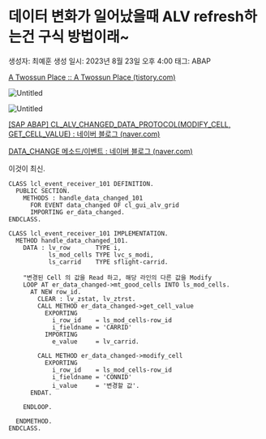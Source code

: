 # 데이터 변화가 일어났을때 ALV refresh하는건 구식 방법이래~

생성자: 최예훈
생성 일시: 2023년 8월 23일 오후 4:00
태그: ABAP

[A Twossun Place :: A Twossun Place (tistory.com)](https://twossun.tistory.com/)

![Untitled](%E1%84%83%E1%85%A6%E1%84%8B%E1%85%B5%E1%84%90%E1%85%A5%20%E1%84%87%E1%85%A7%E1%86%AB%E1%84%92%E1%85%AA%E1%84%80%E1%85%A1%20%E1%84%8B%E1%85%B5%E1%86%AF%E1%84%8B%E1%85%A5%E1%84%82%E1%85%A1%E1%86%BB%E1%84%8B%E1%85%B3%E1%86%AF%E1%84%84%E1%85%A2%20ALV%20refresh%E1%84%92%E1%85%A1%E1%84%82%E1%85%B3%E1%86%AB%E1%84%80%E1%85%A5%E1%86%AB%20%E1%84%80%20efa6ac8299c6469e90a7c8a52ee44585/Untitled.png)

![Untitled](%E1%84%83%E1%85%A6%E1%84%8B%E1%85%B5%E1%84%90%E1%85%A5%20%E1%84%87%E1%85%A7%E1%86%AB%E1%84%92%E1%85%AA%E1%84%80%E1%85%A1%20%E1%84%8B%E1%85%B5%E1%86%AF%E1%84%8B%E1%85%A5%E1%84%82%E1%85%A1%E1%86%BB%E1%84%8B%E1%85%B3%E1%86%AF%E1%84%84%E1%85%A2%20ALV%20refresh%E1%84%92%E1%85%A1%E1%84%82%E1%85%B3%E1%86%AB%E1%84%80%E1%85%A5%E1%86%AB%20%E1%84%80%20efa6ac8299c6469e90a7c8a52ee44585/Untitled%201.png)

[[SAP ABAP] CL_ALV_CHANGED_DATA_PROTOCOL(MODIFY_CELL, GET_CELL_VALUE) : 네이버 블로그 (naver.com)](https://m.blog.naver.com/howwithus/221708057694)

[DATA_CHANGE 메소드/이벤트 : 네이버 블로그 (naver.com)](https://m.blog.naver.com/l_yh6/221876162312)

이것이 최신.

```abap
CLASS lcl_event_receiver_101 DEFINITION.
  PUBLIC SECTION.
    METHODS : handle_data_changed_101
      FOR EVENT data_changed OF cl_gui_alv_grid
      IMPORTING er_data_changed.
ENDCLASS.

CLASS lcl_event_receiver_101 IMPLEMENTATION.
  METHOD handle_data_changed_101.
    DATA : lv_row       TYPE i,
           ls_mod_cells TYPE lvc_s_modi,
           ls_carrid    TYPE sflight-carrid.

    "변경된 Cell 의 값을 Read 하고, 해당 라인의 다른 값을 Modify
    LOOP AT er_data_changed->mt_good_cells INTO ls_mod_cells.
      AT NEW row_id.
        CLEAR : lv_zstat, lv_ztrst.
        CALL METHOD er_data_changed->get_cell_value
          EXPORTING
            i_row_id    = ls_mod_cells-row_id
            i_fieldname = 'CARRID'
          IMPORTING
            e_value     = lv_carrid.

        CALL METHOD er_data_changed->modify_cell
          EXPORTING
            i_row_id    = ls_mod_cells-row_id
            i_fieldname = 'CONNID'
            i_value     = '변경할 값'.
      ENDAT.

    ENDLOOP.

  ENDMETHOD.
ENDCLASS.
```